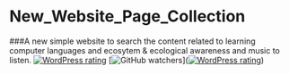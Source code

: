 # New_Website_Page_Collection
###A new simple website to search the content related to learning computer languages and ecosytem &amp; ecological awareness and music to listen.
[![WordPress rating](https://img.shields.io/wordpress/plugin/r/akismet.svg)](https://github.com/gittyRavi/New_Website_Page_Collection/blob/master/homepage.html)
[![GitHub watchers](https://img.shields.io/github/watchers/badges/shields.svg?style=social&label=Watch)]([![WordPress rating](https://img.shields.io/wordpress/plugin/r/akismet.svg)](https://github.com/gittyRavi/New_Website_Page_Collection/blob/master/archive.php))
